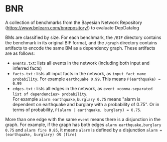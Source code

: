 # BNR
A collection of benchmarks from the Bayesian Network Repository (https://www.bnlearn.com/bnrepository/) to evaluate DepDatalog

BMs are classified by size. For each benchmark, the `/BIF` directory contains the benchmark in its original BIF format, and the `/graph` directory contains artifacts to encode the same BM as a dependency graph. These artifacts are as follows:

- `events.txt`: lists all events in the network (including both input and inferred facts)
- `facts.txt` : lists all input facts in the network, as `input_fact_name probability`. For example `earthquake 0.99`. This means `P(earthquake) = 0.99`
- `edges.txt` : lists all edges in the network, as `event <comma-separated list of dependencies> probability`.  
For example `alarm earthquake,burglary 0.75` means "alarm is dependent on earthquake and burglary with a probability of 0.75". Or in terms of probability, `P(alarm | earthquake, burglary) = 0.75`.

More than one edge with the same `event` means there is a disjunction in the graph.
For example, if the graph has both edges `alarm earthquake,burglary 0.75` and `alarm fire 0.85`, it means `alarm` is defined by a disjunction `alarm = (earthquake, burglary) OR (fire)`

